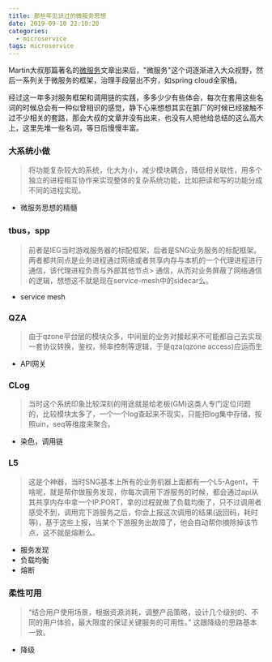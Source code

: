 ```yaml
---
title: 那些年见识过的微服务思想
date: 2019-09-10 22:10:20
categories:
  - microservice
tags: microservice
---
```


Martin大叔那篇著名的[微服务](https://martinfowler.com/articles/microservices.html)文章出来后，"微服务"这个词逐渐进入大众视野，然后一系列关于微服务的框架，治理手段层出不穷，如spring cloud全家桶。

经过这一年多对服务框架和调用链的实践，多多少少有些体会，每次在套用这些名词的时候总会有一种似曾相识的感觉，静下心来想想其实在鹅厂的时候已经接触不过不少相关的套路，那会大叔的文章并没有出来，也没有人把他给总结的这么高大上，这里先堆一些名词，等日后慢慢丰富。

### 大系统小做

> 将功能复杂较大的系统，化大为小，减少模块耦合，降低相关联性，用多个独立的进程相互协作来实现整体的复杂系统功能，比如把读和写的功能分成不同的进程实现。

- 微服务思想的精髓

### tbus，spp

> 前者是IEG当时游戏服务器的标配框架，后者是SNG业务服务的标配框架。
> 两者都共同点是业务进程通过网络或者共享内存与本机的一个代理进程进行通信，该代理进程负责与外部其他节点> 通信，从而对业务屏蔽了网络通信的逻辑，想想这不就是现在service-mesh中的sidecar么。

- service mesh

### QZA

> 由于qzone平台层的模块众多，中间层的业务对接起来不可能都自己去实现一套协议转换，鉴权，频率控制等逻辑，于是qza(qzone access)应运而生

- API网关

### CLog

> 当时这个系统印象比较深刻的用途就是给老板(GM)这类人专门定位问题的，比较模块太多了，一个一个log查起来不现实，只能把log集中存储，按照uin，seq等维度来聚合。

- 染色，调用链

### L5

> 这是个神器，当时SNG基本上所有的业务机器上面都有一个L5-Agent，干啥呢，就是帮你做服务发现，你每次调用下游服务的时候，都会通过api从其共享内存中拿一个IP:PORT，拿的过程就做了负载均衡了，只不过调用者感受不到，调用完下游服务之后，你会上报这次调用的结果(返回码，耗时等)，基于这些上报，当某个下游服务出故障了，他会自动帮你摘除掉该节点，这不就是熔断么。

- 服务发现
- 负载均衡
- 熔断

### 柔性可用

> “结合用户使用场景，根据资源消耗，调整产品策略，设计几个级别的、不同的用户体验，最大限度的保证关键服务的可用性。” 这跟降级的思路基本一致。

- 降级
